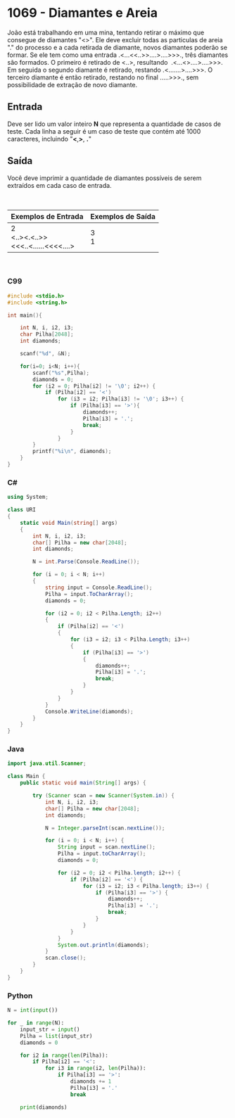 # 1069 - Diamantes e Areia

João está trabalhando em uma mina, tentando retirar o máximo que consegue de diamantes "<>". Ele deve excluir todas as particulas de areia "." do processo e a cada retirada de diamante, novos diamantes poderão se formar. Se ele tem como uma entrada .<...<<..>>....>....>>>., três diamantes são formados. O primeiro é retirado de <..>, resultando  .<...<>....>....>>>. Em seguida o segundo diamante é retirado, restando .<.......>....>>>. O terceiro diamante é então retirado, restando no final .....>>>., sem possibilidade de extração de novo diamante.

## Entrada

Deve ser lido um valor inteiro **N** que representa a quantidade de casos de teste. Cada linha a seguir é um caso de teste que contém até 1000 caracteres, incluindo "**<**,**\>**, **.**"

## Saída

Você deve imprimir a quantidade de diamantes possíveis de serem extraídos em cada caso de entrada.

&nbsp;

| Exemplos de Entrada                             | Exemplos de Saída |
| ----------------------------------------------- | ----------------- |
| 2 <br/> <..><.<..>> <br/> <<<..<......<<<<....> | 3 <br/> 1         |

&nbsp;

### C99

```c
#include <stdio.h>
#include <string.h>

int main(){

	int N, i, i2, i3;
	char Pilha[2048];
	int diamonds;

	scanf("%d", &N);

	for(i=0; i<N; i++){
        scanf("%s",Pilha);
		diamonds = 0;
		for (i2 = 0; Pilha[i2] != '\0'; i2++) {
         	if (Pilha[i2] == '<')
                for (i3 = i2; Pilha[i3] != '\0'; i3++) {
                    if (Pilha[i3] == '>'){
                        diamonds++;
                        Pilha[i3] = '.';
                        break;
                    }
                }
        }
		printf("%i\n", diamonds);
   	}
}
```

### C#

```cs
using System;

class URI
{
    static void Main(string[] args)
    {
        int N, i, i2, i3;
        char[] Pilha = new char[2048];
        int diamonds;

        N = int.Parse(Console.ReadLine());

        for (i = 0; i < N; i++)
        {
            string input = Console.ReadLine();
            Pilha = input.ToCharArray();
            diamonds = 0;

            for (i2 = 0; i2 < Pilha.Length; i2++)
            {
                if (Pilha[i2] == '<')
                {
                    for (i3 = i2; i3 < Pilha.Length; i3++)
                    {
                        if (Pilha[i3] == '>')
                        {
                            diamonds++;
                            Pilha[i3] = '.';
                            break;
                        }
                    }
                }
            }
            Console.WriteLine(diamonds);
        }
    }
}
```

### Java

```java
import java.util.Scanner;

class Main {
    public static void main(String[] args) {

        try (Scanner scan = new Scanner(System.in)) {
            int N, i, i2, i3;
            char[] Pilha = new char[2048];
            int diamonds;

            N = Integer.parseInt(scan.nextLine());

            for (i = 0; i < N; i++) {
                String input = scan.nextLine();
                Pilha = input.toCharArray();
                diamonds = 0;

                for (i2 = 0; i2 < Pilha.length; i2++) {
                    if (Pilha[i2] == '<') {
                        for (i3 = i2; i3 < Pilha.length; i3++) {
                            if (Pilha[i3] == '>') {
                                diamonds++;
                                Pilha[i3] = '.';
                                break;
                            }
                        }
                    }
                }
                System.out.println(diamonds);
            }
            scan.close();
        }
    }
}
```

### Python

```python
N = int(input())

for _ in range(N):
    input_str = input()
    Pilha = list(input_str)
    diamonds = 0

    for i2 in range(len(Pilha)):
        if Pilha[i2] == '<':
            for i3 in range(i2, len(Pilha)):
                if Pilha[i3] == '>':
                    diamonds += 1
                    Pilha[i3] = '.'
                    break

    print(diamonds)
```
